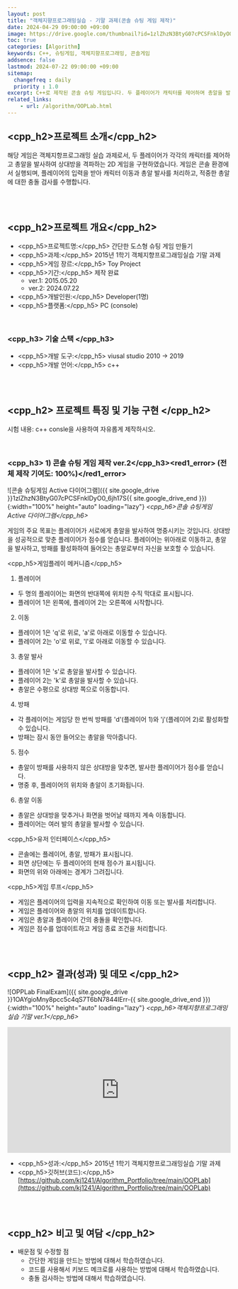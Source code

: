 ```yaml
---
layout: post
title: "객체지향프로그래밍실습 - 기말 과제(콘솔 슈팅 게임 제작)"
date: 2024-04-29 09:00:00 +09:00
image: https://drive.google.com/thumbnail?id=1zlZhzN3BtyG07cPCSFnklDyO0_6jh17S
toc: true
categories: [Algorithm]
keywords: C++, 슈팅게임, 객체지향프로그래밍, 콘솔게임
addsence: false
lastmod: 2024-07-22 09:00:00 +09:00
sitemap:
  changefreq : daily
  priority : 1.0
excerpt: C++로 제작된 콘솔 슈팅 게임입니다. 두 플레이어가 캐릭터를 제어하며 총알을 발사해 상대방을 격파합니다. 기본적인 충돌 검사와 점수 시스템이 구현되어 있습니다.
related_links:
    - url: /algorithm/OOPLab.html
---
```


## <cpp_h2>프로젝트 소개</cpp_h2>

해당 게임은 객체지항프로그래밍 실습 과제로서, 두 플레이어가 각각의 캐릭터를 제어하고 총알을 발사하여 상대방을 격파하는 2D 게임을 구현하였습니다. 게임은 콘솔 환경에서 실행되며, 플레이어의 입력을 받아 캐릭터 이동과 총알 발사를 처리하고, 적중한 총알에 대한 충돌 검사를 수행합니다.

<br>
<br>

## <cpp_h2>프로젝트 개요</cpp_h2>

- <span><cpp_h5>프로젝트명:</cpp_h5> 간단한 도스형 슈팅 게임 만들기</span>
- <span><cpp_h5>과제:</cpp_h5> 2015년 1학기 객체지향프로그래밍실습 기말 과제</span>
- <span><cpp_h5>게임 장르:</cpp_h5> Toy Project</span>
- <span><cpp_h5>기간:</cpp_h5> 제작 완료</span>
    - ver.1: 2015.05.20
    - ver.2: 2024.07.22
- <span><cpp_h5>개발인원:</cpp_h5> Developer(1명)</span>
- <span><cpp_h5>플랫폼:</cpp_h5> PC (console)</span>

<br>

### <cpp_h3> 기술 스택 </cpp_h3>

- <span><cpp_h5>개발 도구:</cpp_h5> viusal studio 2010 → 2019 </span>
- <span><cpp_h5>개발 언어:</cpp_h5> c++ </span>

<br>
<br>

## <cpp_h2> 프로젝트 특징 및 기능 구현 </cpp_h2>

시험 내용: c++ consle을 사용하여 자유롭게 제작하시오.

<br>

### <cpp_h3> 1) 콘솔 슈팅 게임 제작 ver.2</cpp_h3><red1_error> (전체 제작 기여도: 100%)</red1_error>

![콘솔 슈팅게임 Active 다이어그램]({{ site.google_drive }}1zlZhzN3BtyG07cPCSFnklDyO0_6jh17S{{ site.google_drive_end }}){:width="100%" height="auto" loading="lazy"}
*<cpp_h6>콘솔 슈팅게임 Active 다이어그램</cpp_h6>*

게임의 주요 목표는 플레이어가 서로에게 총알을 발사하여 명중시키는 것입니다. 상대방을 성공적으로 맞춘 플레이어가 점수를 얻습니다. 플레이어는 위아래로 이동하고, 총알을 발사하고, 방패를 활성화하여 들어오는 총알로부터 자신을 보호할 수 있습니다.

<cpp_h5>게임플레이 메커니즘</cpp_h5>

1. 플레이어
  - 두 명의 플레이어는 화면의 반대쪽에 위치한 수직 막대로 표시됩니다.
  - 플레이어 1은 왼쪽에, 플레이어 2는 오른쪽에 시작합니다.

2. 이동
  - 플레이어 1은 'q'로 위로, 'a'로 아래로 이동할 수 있습니다.
  - 플레이어 2는 'o'로 위로, 'l'로 아래로 이동할 수 있습니다.

3. 총알 발사
  - 플레이어 1은 's'로 총알을 발사할 수 있습니다.
  - 플레이어 2는 'k'로 총알을 발사할 수 있습니다.
  - 총알은 수평으로 상대방 쪽으로 이동합니다.

4. 방패
  - 각 플레이어는 게임당 한 번씩 방패를 'd'(플레이어 1)와 'j'(플레이어 2)로 활성화할 수 있습니다.
  - 방패는 잠시 동안 들어오는 총알을 막아줍니다.

5. 점수
  - 총알이 방패를 사용하지 않은 상대방을 맞추면, 발사한 플레이어가 점수를 얻습니다.
  - 명중 후, 플레이어의 위치와 총알이 초기화됩니다.

6. 총알 이동
  - 총알은 상대방을 맞추거나 화면을 벗어날 때까지 계속 이동합니다.
  - 플레이어는 여러 발의 총알을 발사할 수 있습니다.

<cpp_h5>유저 인터페이스</cpp_h5>

- 콘솔에는 플레이어, 총알, 방패가 표시됩니다.
- 화면 상단에는 두 플레이어의 현재 점수가 표시됩니다.
- 화면의 위와 아래에는 경계가 그려집니다.


<cpp_h5>게임 루프</cpp_h5>

- 게임은 플레이어의 입력을 지속적으로 확인하여 이동 또는 발사를 처리합니다.
- 게임은 플레이어와 총알의 위치를 업데이트합니다.
- 게임은 총알과 플레이어 간의 충돌을 확인합니다.
- 게임은 점수를 업데이트하고 게임 종료 조건을 처리합니다.

<br>
<br>

## <cpp_h2> 결과(성과) 및 데모 </cpp_h2>

![OPPLab FinalExam]({{ site.google_drive }}1OAYgioMny8pcc5c4qS7T6bN7844IErr-{{ site.google_drive_end }}){:width="100%" height="auto" loading="lazy"}
*<cpp_h6>객체지향프로그래밍 실습 기말 ver.1</cpp_h6>*

<iframe width="100%" style="aspect-ratio:16/9" src="https://www.youtube.com/embed/feuafvzAX94" title="Simple Console Shooting Game C++ OOPLab" frameborder="0" allow="accelerometer; autoplay; clipboard-write; encrypted-media; gyroscope; picture-in-picture; web-share" referrerpolicy="strict-origin-when-cross-origin" allowfullscreen></iframe>

- <span><cpp_h5>성과:</cpp_h5> 2015년 1학기 객체지향프로그래밍실습 기말 과제 </span>
- <span><cpp_h5>깃허브(코드):</cpp_h5> [https://github.com/kj1241/Algorithm_Portfolio/tree/main/OOPLab](https://github.com/kj1241/Algorithm_Portfolio/tree/main/OOPLab)</span>

<br>
<br>

## <cpp_h2> 비고 및 여담 </cpp_h2>

- 배운점 및 수정할 점
	- 간단한 게임을 만드는 방법에 대해서 학습하였습니다.
	- 코드를 사용해서 키보드 메크로를 사용하는 방법에 대해서 학습하였습니다.
	- 충돌 검사하는 방법에 대해서 학습하였습니다.